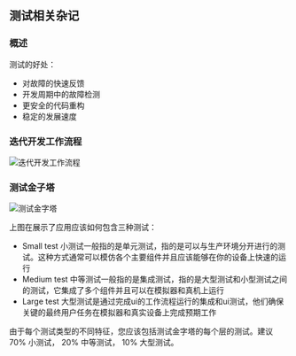 ## 测试相关杂记

### 概述
测试的好处：
- 对故障的快速反馈
- 开发周期中的故障检测
- 更安全的代码重构
- 稳定的发展速度

### 迭代开发工作流程
![迭代开发工作流程](https://developer.android.google.cn/images/training/testing/testing-workflow.png)


### 测试金子塔
![测试金字塔](https://developer.android.google.cn/images/training/testing/pyramid.png)

上图在展示了应用应该如何包含三种测试：

- Small test 小测试一般指的是单元测试，指的是可以与生产环境分开进行的测试。这种方式通常可以模仿各个主要组件并且应该能够在你的设备上快速的运行
- Medium test 中等测试一般指的是集成测试，指的是大型测试和小型测试之间的测试，它集成了多个组件并且可以在模拟器和真机上运行
- Large test 大型测试是通过完成ui的工作流程运行的集成和ui测试，他们确保关键的最终用户任务在模拟器和真实设备上完成预期工作

由于每个测试类型的不同特征，您应该包括测试金字塔的每个层的测试。建议70% 小测试， 20% 中等测试， 10% 大型测试。

